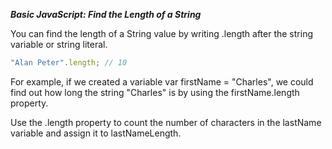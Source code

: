 ***Basic JavaScript: Find the Length of a String***

You can find the length of a String value by writing .length after the string variable or string literal.

```javascript
"Alan Peter".length; // 10
```

For example, if we created a variable var firstName = "Charles", we could find out how long the string "Charles" is by using the firstName.length property.


Use the .length property to count the number of characters in the lastName variable and assign it to lastNameLength.
